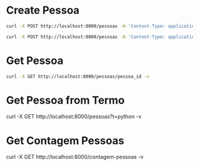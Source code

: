 # Create Pessoa

```sh
curl -X POST http://localhost:8000/pessoas -H 'Content-Type: application/json' -d  '{"nome":"João Ricardo","apelido":"rics","nascimento":"1996-02-15","stack":["ruby","golang","javascript"]}' -v

curl -X POST http://localhost:8000/pessoas -H 'Content-Type: application/json' -d  '{"nome":"José Roberto","apelido":"joseph","nascimento":"1998-04-12","stack":["ruby","golang","javascript"]}' -v
```

# Get Pessoa

```sh
curl -X GET http://localhost:8000/pessoas/pessoa_id -v
```

# Get Pessoa from Termo

curl -X GET http://localhost:8000/pessoas?t=python -v

# Get Contagem Pessoas

curl -X GET http://localhost:8000/contagem-pessoas -v
